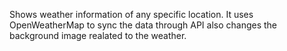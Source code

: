 Shows weather information of any specific location. It uses OpenWeatherMap to sync the data through API also changes the background image realated to the weather.
